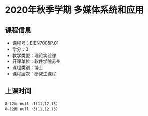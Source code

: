 # 2020年秋季学期 多媒体系统和应用 






## 课程信息

- 课程号：EIEN7005P.01
- 学分：3
- 教学类型：理论实验课
- 开课单位：软件学院苏州
- 课程类别：博士
- 课程层次：研究生课程

## 上课时间

```
8~12周 null :1(11,12,13)
8~12周 null :3(11,12,13)
```

